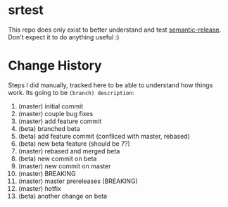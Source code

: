 # srtest

This repo does only exist to better understand and test [semantic-release](https://github.com/semantic-release/semantic-release). Don't expect it to do anything useful :)

# Change History

Steps I did manually, tracked here to be able to understand how things work. Its going to be `(branch) description`:

1. (master) initial commit
2. (master) couple bug fixes
3. (master) add feature commit
4. (beta) branched beta
5. (beta) add feature commit (confliced with master, rebased)
6. (beta) new beta feature (should be 7?)
7. (master) rebased and merged beta
8. (beta) new commit on beta
9. (master) new commit on master
10. (master) BREAKING
11. (master) master prereleases (BREAKING)
12. (master) hotfix
13. (beta) another change on beta
